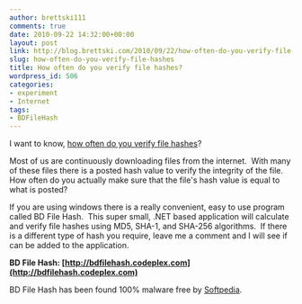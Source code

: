 ```yaml
---
author: brettski111
comments: true
date: 2010-09-22 14:32:00+00:00
layout: post
link: http://blog.brettski.com/2010/09/22/how-often-do-you-verify-file-hashes/
slug: how-often-do-you-verify-file-hashes
title: How often do you verify file hashes?
wordpress_id: 506
categories:
- experiment
- Internet
tags:
- BDFileHash
---
```


I want to know, [how often do you verify file hashes](http://www.surveymonkey.com/s/S98MKHS)?

Most of us are continuously downloading files from the internet.  With many of these files there is a posted hash value to verify the integrity of the file.  How often do you actually make sure that the file's hash value is equal to what is posted?

If you are using windows there is a really convenient, easy to use program called BD File Hash.  This super small, .NET based application will calculate and verify file hashes using MD5, SHA-1, and SHA-256 algorithms.  If there is a different type of hash you require, leave me a comment and I will see if can be added to the application.

**BD File Hash: [http://bdfilehash.codeplex.com](http://bdfilehash.codeplex.com)**

BD File Hash has been found 100% malware free by [Softpedia](http://www.softpedia.com/progClean/BD-File-Hash-Clean-165959.html).

